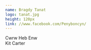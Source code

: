 ```yaml
---
name: Bragdy Tanat
logo: tanat.jpg
height: 120px
link: //www.facebook.com/Penyboncyn/
---
```

<ul style="list-style-type:none; margin:0; padding:0;">
  <li>Cwrw Heb Enw</li>
  <li>Kit Carter</li>
</ul>

